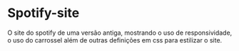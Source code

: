 # Spotify-site
O site do spotify de uma versão antiga, mostrando o uso de responsividade, o uso do carrossel além de outras definições em css para estilizar o site.
